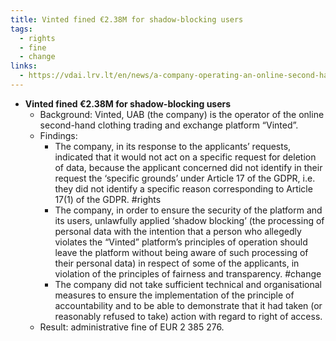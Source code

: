 ```yaml
---
title: Vinted fined €2.38M for shadow-blocking users
tags:
  - rights
  - fine
  - change
links:
  - https://vdai.lrv.lt/en/news/a-company-operating-an-online-second-hand-clothing-trading-and-exchange-platform-is-fined-under-the-general-data-protection-regulation/
---
```

- **Vinted fined €2.38M for shadow-blocking users** 
  - Background: Vinted, UAB (the company) is the operator of the online second-hand clothing trading and exchange platform “Vinted”.
  - Findings:
    - The company, in its response to the applicants’ requests, indicated that it would not act on a specific request for deletion of data, because the applicant concerned did not identify in their request the ‘specific grounds’ under Article 17 of the GDPR, i.e. they did not identify a specific reason corresponding to Article 17(1) of the GDPR. #rights 
    - The company, in order to ensure the security of the platform and its users, unlawfully applied ‘shadow blocking’ (the processing of personal data with the intention that a person who allegedly violates the “Vinted” platform’s principles of operation should leave the platform without being aware of such processing of their personal data) in respect of some of the applicants, in violation of the principles of fairness and transparency. #change 
    - The company did not take sufficient technical and organisational measures to ensure the implementation of the principle of accountability and to be able to demonstrate that it had taken (or reasonably refused to take) action with regard to right of access.
  - Result: administrative fine of EUR 2 385 276.
